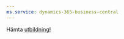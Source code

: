 ```yaml
---
ms.service: dynamics-365-business-central
---
```

Hämta [utbildning!](/training/dynamics365/business-central?WT.mc_id=dyn365bc_landingpage-docs)
